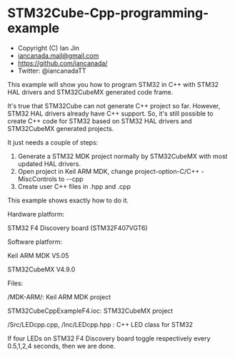 # STM32Cube-Cpp-programming-example

 * Copyright (C) Ian Jin
 * iancanada.mail@gmail.com
 * https://github.com/iancanada/
 * Twitter: @iancanadaTT

This example will show you how to program STM32 in C++ with STM32 HAL drivers and STM32CubeMX generated code frame.

It's true that STM32Cube can not generate C++ project so far. However, STM32 HAL drivers already have C++ support. So, it's still possible to create C++ code for STM32 based on STM32 HAL drivers and STM32CubeMX generated projects. 

It just needs a couple of steps:

1. Generate a STM32 MDK project normally by STM32CubeMX with most updated HAL drivers.
2. Open project in Keil ARM MDK, change project-option-C/C++ -MiscControls to --cpp
3. Create user C++ files in .hpp and .cpp

This example shows exactly how to do it.

Hardware platform: 

STM32 F4 Discovery board (STM32F407VGT6) 

Software platform:  

Keil ARM MDK V5.05

STM32CubeMX V4.9.0

Files: 

/MDK-ARM/: Keil ARM MDK project

STM32CubeCppExampleF4.ioc: STM32CubeMX project

/Src/LEDcpp.cpp, /Inc/LEDcpp.hpp : C++ LED class for STM32

If four LEDs on STM32 F4 Discovery board toggle respectively every 0.5,1,2,4 seconds, then we are done.

